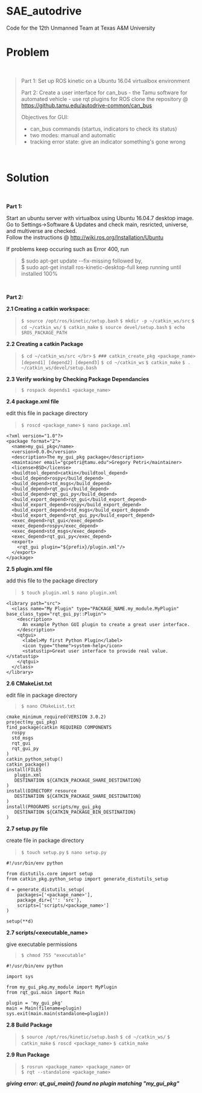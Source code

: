 # SAE_autodrive
Code for the 12th Unmanned Team at Texas A&amp;M University
</br>

# Problem #

</br>

> Part 1: 
> Set up ROS kinetic on a Ubuntu 16.04 virtualbox environment
> 
> Part 2: 
> Create a user interface for can_bus - the Tamu software for automated vehicle - use rqt plugins for ROS
> clone the repository @ https://github.tamu.edu/autodrive-common/can_bus
> 
> Objectives for GUI:
> * can_bus commands (startus, indicators to check its status)
> * two modes: manual and automatic
> * tracking error state: give an indicator something's gone wrong
> 
</br>

# Solution #

</br>

**Part 1:**

Start an ubuntu server with virtualbox using Ubuntu 16.04.7 desktop image. </br>
Go to Settings->Software & Updates and check main, resricted, universe, and multiverse are checked. </br>
Follow the instructions @ http://wiki.ros.org/Installation/Ubuntu </br>

If problems keep occuring such as Error 400, run </br>
>$ sudo apt-get update --fix-missing
followed by, </br>
>$ sudo apt-get install ros-kinetic-desktop-full
keep running until installed 100% </br>
</br>

**Part 2:**


**2.1 Creating a catkin workspace:**


> `$ source /opt/ros/kinetic/setup.bash`
> `$ mkdir -p ~/catkin_ws/src`
> `$ cd ~/catkin_ws/`
> `$ catkin_make`
> `$ source devel/setup.bash`
> `$ echo $ROS_PACKAGE_PATH`


**2.2 Creating a catkin Package**

> `$ cd ~/catkin_ws/src </br>`
> `$ ### catkin_create_pkg <package_name> [depend1] [depend2] [depend3]`
> `$ cd ~/catkin_ws`
> `$ catkin_make`
> `$ . ~/catkin_ws/devel/setup.bash`


**2.3 Verify working by Checking Package Dependancies**


> `$ rospack depends1 <package_name>`


**2.4 package.xml file**

edit this file in package directory </br>
> `$ roscd <package_name>`
> `$ nano package.xml`

```
<?xml version="1.0"?>
<package format="2"> 
  <name>my_gui_pkg</name> 
  <version>0.0.0</version> 
  <description>The my_gui_pkg package</description> 
  <maintainer email="gcpetri@tamu.edu">Gregory Petri</maintainer> 
  <license>BSD</license>
  <buildtool_depend>catkin</buildtool_depend>
  <build_depend>rospy</build_depend>
  <build_depend>std_msgs</build_depend> 
  <build_depend>rqt_gui</build_depend> 
  <build_depend>rqt_gui_py</build_depend> 
  <build_export_depend>rqt_gui</build_export_depend> 
  <build_export_depend>rospy</build_export_depend> 
  <build_export_depend>std_msgs</build_export_depend> 
  <build_export_depend>rqt_gui_py</build_export_depend> 
  <exec_depend>rqt_gui</exec_depend> 
  <exec_depend>rospy</exec_depend> 
  <exec_depend>std_msgs</exec_depend> 
  <exec_depend>rqt_gui_py</exec_depend> 
  <export> 
    <rqt_gui plugin="${prefix}/plugin.xml"/> 
  </export> 
</package> 
```

**2.5 plugin.xml file**


add this file to the package directory </br>

> `$ touch plugin.xml`
> `$ nano plugin.xml`

```
<library path="src">
  <class name="My Plugin" type="PACKAGE_NAME.my_module.MyPlugin" base_class_type="rqt_gui_py::Plugin">
    <description>
      An example Python GUI plugin to create a great user interface.
    </description>
    <qtgui> 
      <label>My first Python Plugin</label>
      <icon type="theme">system-help</icon>
      <statustip>Great user interface to provide real value.</statustip>
    </qtgui>
  </class>
</library> 
```

**2.6 CMakeList.txt**

edit file in package directory </br>
> `$ nano CMakeList.txt`

```
cmake_minimum_required(VERSION 3.0.2)
project(my_gui_pkg)
find_package(catkin REQUIRED COMPONENTS
  rospy
  std_msgs
  rqt_gui
  rqt_gui_py
)
catkin_python_setup()
catkin_package()
install(FILES
   plugin.xml
   DESTINATION ${CATKIN_PACKAGE_SHARE_DESTINATION}
)
install(DIRECTORY resource
   DESTINATION ${CATKIN_PACKAGE_SHARE_DESTINATION} 
)
install(PROGRAMS scripts/my_gui_pkg 
   DESTINATION ${CATKIN_PACKAGE_BIN_DESTINATION} 
)
```

**2.7 setup.py file**

create file in package directory </br>
> `$ touch setup.py`
> `$ nano setup.py`

```
#!/usr/bin/env python

from distutils.core import setup
from catkin_pkg.python_setup import generate_distutils_setup

d = generate_distutils_setup(
    packages=['<package_name>'],
    package_dir={'': 'src'}, 
    scripts=['scripts/<package_name>']
)

setup(**d)
```

**2.7 scripts/<executable_name>**
  
give executable permissions </br>
> `$ chmod 755 "executable"`

```
#!/usr/bin/env python

import sys

from my_gui_pkg.my_module import MyPlugin
from rqt_gui.main import Main

plugin = 'my_gui_pkg'
main = Main(filename=plugin)
sys.exit(main.main(standalone=plugin))
```

**2.8 Build Package**

> `$ source /opt/ros/kinetic/setup.bash`
> `$ cd ~/catkin_ws/`
> `$ catkin_make`
> `$ roscd <package_name>`
> `$ catkin_make`

**2.9 Run Package**

> `$ rosrun <package_name> <package_name>`
or </br>
> `$ rqt --standalone <package_name>`

***giving error: qt_gui_main() found no plugin matching "my_gui_pkg"***

